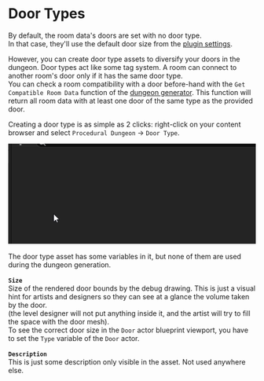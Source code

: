 # Door Types

By default, the room data's doors are set with no door type.\
In that case, they'll use the default door size from the [plugin settings](Plugin-Settings.md).

However, you can create door type assets to diversify your doors in the dungeon. Door types act like some tag system. A room can connect to another room's door only if it has the same door type.\
You can check a room compatibility with a door before-hand with the `Get Compatible Room Data` function of the [dungeon generator](Dungeon-Generator.md). This function will return all room data with at least one door of the same type as the provided door.

Creating a door type is as simple as 2 clicks: right-click on your content browser and select `Procedural Dungeon` -> `Door Type`.

![](Images/CreateDoorType.gif)

The door type asset has some variables in it, but none of them are used during the dungeon generation.

**`Size`**\
Size of the rendered door bounds by the debug drawing. This is just a visual hint for artists and designers so they can see at a glance the volume taken by the door.\
(the level designer will not put anything inside it, and the artist will try to fill the space with the door mesh).\
To see the correct door size in the `Door` actor blueprint viewport, you have to set the `Type` variable of the `Door` actor.

**`Description`**\
This is just some description only visible in the asset. Not used anywhere else.


